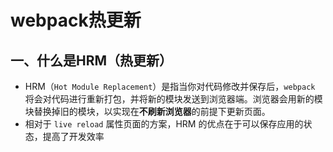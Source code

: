 # webpack热更新

## 一、什么是HRM（热更新）

- HRM（`Hot Module Replacement`）是指当你对代码修改并保存后，`webpack` 将会对代码进行重新打包，并将新的模块发送到浏览器端。浏览器会用新的模块替换掉旧的模块，以实现在**不刷新浏览器**的前提下更新页面。
- 相对于 `live reload` 属性页面的方案，HRM 的优点在于可以保存应用的状态，提高了开发效率





